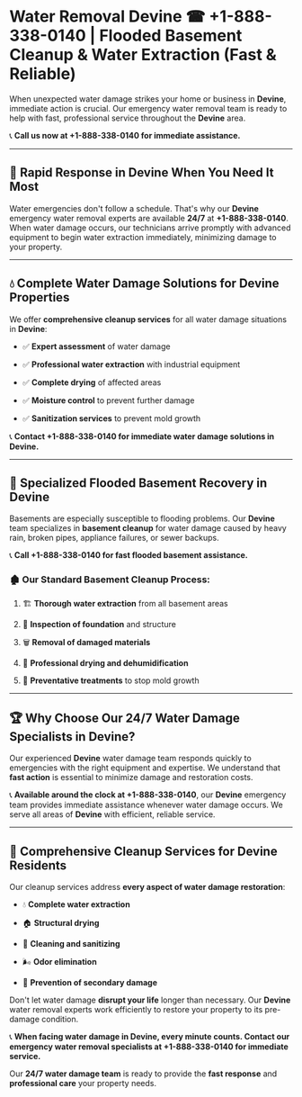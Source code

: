 # Water Removal Devine ☎ +1-888-338-0140 | Flooded Basement Cleanup & Water Extraction (Fast & Reliable)

When unexpected water damage strikes your home or business in **Devine**, immediate action is crucial. Our emergency water removal team is ready to help with fast, professional service throughout the **Devine** area. 

📞 **Call us now at +1-888-338-0140 for immediate assistance.**
---
## 🚀 Rapid Response in Devine When You Need It Most
Water emergencies don't follow a schedule. That's why our **Devine** emergency water removal experts are available **24/7** at **+1-888-338-0140**. When water damage occurs, our technicians arrive promptly with advanced equipment to begin water extraction immediately, minimizing damage to your property.
---
## 💧 Complete Water Damage Solutions for Devine Properties
We offer **comprehensive cleanup services** for all water damage situations in **Devine**:
- ✅ **Expert assessment** of water damage  
- ✅ **Professional water extraction** with industrial equipment  
- ✅ **Complete drying** of affected areas  
- ✅ **Moisture control** to prevent further damage  
- ✅ **Sanitization services** to prevent mold growth  
📞 **Contact +1-888-338-0140 for immediate water damage solutions in Devine.**
---
## 🌊 Specialized Flooded Basement Recovery in Devine
Basements are especially susceptible to flooding problems. Our **Devine** team specializes in **basement cleanup** for water damage caused by heavy rain, broken pipes, appliance failures, or sewer backups. 
📞 **Call +1-888-338-0140 for fast flooded basement assistance.**
### 🏚️ Our Standard Basement Cleanup Process:
1. 🏗️ **Thorough water extraction** from all basement areas  
2. 🔎 **Inspection of foundation** and structure  
3. 🗑️ **Removal of damaged materials**  
4. 💨 **Professional drying and dehumidification**  
5. 🚫 **Preventative treatments** to stop mold growth  
---
## 🏆 Why Choose Our 24/7 Water Damage Specialists in Devine?
Our experienced **Devine** water damage team responds quickly to emergencies with the right equipment and expertise. We understand that **fast action** is essential to minimize damage and restoration costs.
📞 **Available around the clock at +1-888-338-0140**, our **Devine** emergency team provides immediate assistance whenever water damage occurs. We serve all areas of **Devine** with efficient, reliable service.
---
## 🧹 Comprehensive Cleanup Services for Devine Residents
Our cleanup services address **every aspect of water damage restoration**:
- 💧 **Complete water extraction**  
- 🏠 **Structural drying**  
- 🧼 **Cleaning and sanitizing**  
- 🌬️ **Odor elimination**  
- 🚫 **Prevention of secondary damage**  
Don't let water damage **disrupt your life** longer than necessary. Our **Devine** water removal experts work efficiently to restore your property to its pre-damage condition.
📞 **When facing water damage in Devine, every minute counts. Contact our emergency water removal specialists at +1-888-338-0140 for immediate service.**
Our **24/7 water damage team** is ready to provide the **fast response** and **professional care** your property needs.
